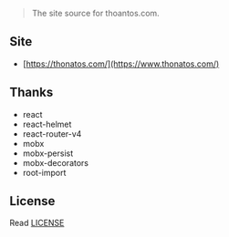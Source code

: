 
>  The site source for thoantos.com.

## Site

- [https://thonatos.com/](https://www.thonatos.com/)

## Thanks
- react
- react-helmet
- react-router-v4
- mobx
- mobx-persist
- mobx-decorators
- root-import

## License

Read [LICENSE](LICENSE)